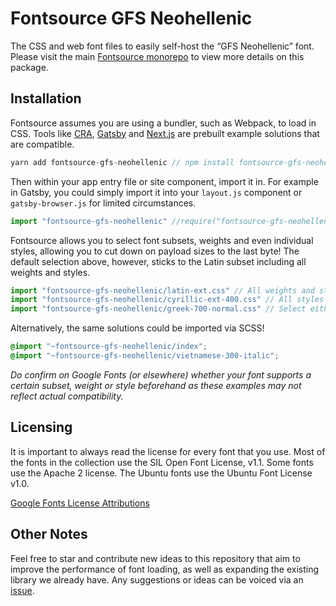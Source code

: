 # Fontsource GFS Neohellenic

The CSS and web font files to easily self-host the “GFS Neohellenic” font. Please visit the main [Fontsource monorepo](https://github.com/DecliningLotus/fontsource) to view more details on this package.

## Installation

Fontsource assumes you are using a bundler, such as Webpack, to load in CSS. Tools like [CRA](https://create-react-app.dev/), [Gatsby](https://www.gatsbyjs.org/) and [Next.js](https://nextjs.org/) are prebuilt example solutions that are compatible.

```javascript
yarn add fontsource-gfs-neohellenic // npm install fontsource-gfs-neohellenic
```

Then within your app entry file or site component, import it in. For example in Gatsby, you could simply import it into your `layout.js` component or `gatsby-browser.js` for limited circumstances.

```javascript
import "fontsource-gfs-neohellenic" //require("fontsource-gfs-neohellenic")
```

Fontsource allows you to select font subsets, weights and even individual styles, allowing you to cut down on payload sizes to the last byte! The default selection above, however, sticks to the Latin subset including all weights and styles.

```javascript
import "fontsource-gfs-neohellenic/latin-ext.css" // All weights and styles included.
import "fontsource-gfs-neohellenic/cyrillic-ext-400.css" // All styles included.
import "fontsource-gfs-neohellenic/greek-700-normal.css" // Select either normal or italic.
```

Alternatively, the same solutions could be imported via SCSS!

```scss
@import "~fontsource-gfs-neohellenic/index";
@import "~fontsource-gfs-neohellenic/vietnamese-300-italic";
```

_Do confirm on Google Fonts (or elsewhere) whether your font supports a certain subset, weight or style beforehand as these examples may not reflect actual compatibility._

## Licensing 

It is important to always read the license for every font that you use.
Most of the fonts in the collection use the SIL Open Font License, v1.1. Some fonts use the Apache 2 license. The Ubuntu fonts use the Ubuntu Font License v1.0.

[Google Fonts License Attributions](https://fonts.google.com/attribution)

## Other Notes

Feel free to star and contribute new ideas to this repository that aim to improve the performance of font loading, as well as expanding the existing library we already have. Any suggestions or ideas can be voiced via an [issue](https://github.com/DecliningLotus/fontsource/issues).

